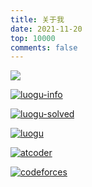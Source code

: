 ```yaml
---
title: 关于我
date: 2021-11-20
top: 10000
comments: false
---
```


![](https://api.xecades.xyz/api?img=1&luogu=yaoxi&github=yaoxi-std&codeforces=yaoxi&qq=3098527227&email=yaoxi20061225%40126.com&site=yaoxi-std.github.io&quote=)

[![luogu-info](https://luogu-card-qinyihao.vercel.app/about?id=141573&card_width=800)](https://www.luogu.com.cn/user/141573)

[![luogu-solved](https://statcard.vercel.app/practice?id=141573&card_width=800)](https://www.luogu.com.cn/user/141573)

[![luogu](https://statcard.vercel.app/shield?id=141573)](https://www.luogu.com.cn/user/141573)

[![atcoder](https://atcoder.swift-zym.workers.dev/yaoxi_std)](https://atcoder.jp/users/yaoxi_std)

[![codeforces](http://cfrating.ihcr.top/?user=yaoxi)](https://codeforces.com/profile/yaoxi)
